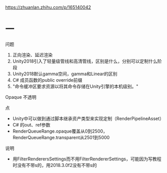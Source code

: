 https://zhuanlan.zhihu.com/p/165140042

# 一

问题

1. 正向渲染、延迟渲染
2. Unity2018引入了轻量级管线和高清管线，区别是什么，分别可以定制什么阶段
3. Unity2018默认gamma空间，gamma和Linear的区别
4. C# 成员函数的public override前缀
5. "命令缓冲区要求资源以将其命令存储在Unity引擎的本机级别。"

Opaque 不透明

点

- Unity中可以做到通过脚本继承资产类型来实现定制（RenderPipelineAsset）
- C# 的out、ref参数
- RenderQueueRange.opaque覆盖从0到2500，RenderQueueRange.transparent从2501到5000

说明

- 用FilterRenderersSettings而不用FilterRendererSettings，可能因为写教程时没有不带s的，用2018.3.0f2没有不带s的